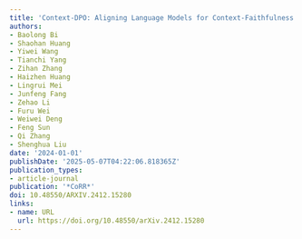 ```yaml
---
title: 'Context-DPO: Aligning Language Models for Context-Faithfulness'
authors:
- Baolong Bi
- Shaohan Huang
- Yiwei Wang
- Tianchi Yang
- Zihan Zhang
- Haizhen Huang
- Lingrui Mei
- Junfeng Fang
- Zehao Li
- Furu Wei
- Weiwei Deng
- Feng Sun
- Qi Zhang
- Shenghua Liu
date: '2024-01-01'
publishDate: '2025-05-07T04:22:06.818365Z'
publication_types:
- article-journal
publication: '*CoRR*'
doi: 10.48550/ARXIV.2412.15280
links:
- name: URL
  url: https://doi.org/10.48550/arXiv.2412.15280
---
```

